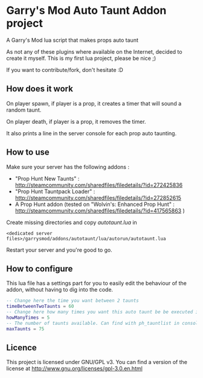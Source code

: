# Garry's Mod Auto Taunt Addon project
A Garry's Mod lua script that makes props auto taunt

As not any of these plugins where available on the Internet, decided to create it myself.
This is my first lua project, please be nice ;)

If you want to contribute/fork, don't hesitate :D


## How does it work
On player spawn, if player is a prop, it creates a timer that will sound a random taunt.

On player death, if player is a prop, it removes the timer.

It also prints a line in the server console for each prop auto taunting.


## How to use
Make sure your server has the following addons : 
* "Prop Hunt New Taunts" : http://steamcommunity.com/sharedfiles/filedetails/?id=272425836
* "Prop Hunt Tauntpack Loader" : http://steamcommunity.com/sharedfiles/filedetails/?id=272852615
* A Prop Hunt addon (tested on "Wolvin's: Enhanced Prop Hunt" : http://steamcommunity.com/sharedfiles/filedetails/?id=417565863 )

Create missing directories and copy *autotaunt.lua* in 
```
<dedicated server files>/garrysmod/addons/autotaunt/lua/autorun/autotaunt.lua
```
Restart your server and you're good to go.

## How to configure
This lua file has a settings part for you to easily edit the behaviour of the addon, without having to dig into the code.
```lua
-- Change here the time you want between 2 taunts
timeBetweenTwoTaunts = 60
-- Change here how many times you want this auto taunt be be executed in a round
howManyTimes = 5
-- The number of taunts available. Can find with ph_tauntlist in console
maxTaunts = 75
```

## Licence
This project is licensed under GNU/GPL v3. 
You can find a version of the license at http://www.gnu.org/licenses/gpl-3.0.en.html

